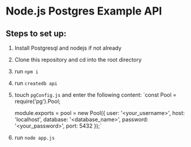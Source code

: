 # Node.js Postgres Example API

## Steps to set up:

1. Install Postgresql and nodejs if not already
2. Clone this repository and cd into the root directory
3. run `npm i`
4. run `createdb api`
5. touch `pgConfig.js` and enter the following content:
     `const Pool = require('pg').Pool;

      module.exports = pool = new Pool({
          user: '<your_username>',
          host: 'localhost',
          database: '<database_name>',
          password: '<your_password>',
          port: 5432
      });`
6. run `node app.js`
